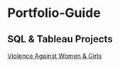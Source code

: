 # Portfolio-Guide

<h2> SQL & Tableau Projects </h2>


<a href="https://github.com/Dimitra-Nikoloutsou/Violence-Against-Women-Girls.git">Violence Against Women & Girls</a>
